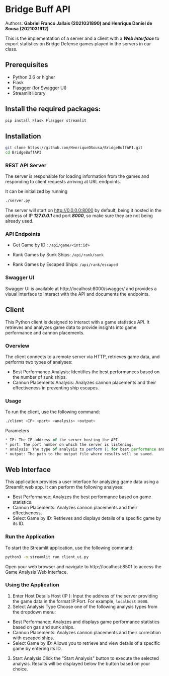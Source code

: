 # Bridge Buff API

 Authors: **Gabriel Franco Jallais (2021031890) and Henrique Daniel de Sousa (2021031912)**

 This is the implementation of a server and a client with a ***Web Interface*** to export statistics on Bridge Defense games played in the servers in our class.

## Prerequisites

* Python 3.6 or higher
* Flask
* Flasgger (for Swagger UI)
* Streamlit library

## Install the required packages:

```bash
pip install Flask Flasgger streamlit
```

## Installation
```bash
git clone https://github.com/HenriqueDSousa/BridgeBuffAPI.git
cd BridgeBuffAPI
```

### REST API Server

The server is responsible for loading information from the games and responding to client requests arriving at URL endpoints.

It can be initialized by running

```bash
./server.py
```
The server will start on http://0.0.0.0:8000 by default, being it hosted in the address of IP ***127.0.0.1*** and port ***8000***, so make sure they are not being already used. 


### API Endpoints
* Get Game by ID : ```/api/game/<int:id>```

* Rank Games by Sunk Ships: ```/api/rank/sunk```

* Rank Games by Escaped Ships: ```/api/rank/escaped```

### Swagger UI
Swagger UI is available at http://localhost:8000/swagger/ and provides a visual interface to interact with the API and documents the endpoints.

## Client

This Python client is designed to interact with a game statistics API. It retrieves and analyzes game data to provide insights into game performance and cannon placements.

### Overview
The client connects to a remote server via HTTP, retrieves game data, and performs two types of analyses:

* Best Performance Analysis: Identifies the best performances based on the number of sunk ships.
* Cannon Placements Analysis: Analyzes cannon placements and their effectiveness in preventing ship escapes.


### Usage

To run the client, use the following command:

```bash
./client <IP> <port> <analysis> <output>
```
Parameters

```js
* IP: The IP address of the server hosting the API.
* port: The port number on which the server is listening.
* analysis: The type of analysis to perform (1 for best performance analysis, 2 for cannon placements analysis).
* output: The path to the output file where results will be saved.
```

## Web Interface

This application provides a user interface for analyzing game data using a Streamlit web app. It can perform the following analyses:

* Best Performance: Analyzes the best performance based on game statistics.
* Cannon Placements: Analyzes cannon placements and their effectiveness.
* Select Game by ID: Retrieves and displays details of a specific game by its ID.

### Run the Application

To start the Streamlit application, use the following command:

```bash
python3 -m streamlit run client_ui.py
```

Open your web browser and navigate to http://localhost:8501 to access the Game Analysis Web Interface.

### Using the Application
1. Enter Host Details
Host (IP
): Input the address of the server providing the game data in the format IP:Port. For example, ```localhost:8000```.
2. Select Analysis Type
Choose one of the following analysis types from the dropdown menu:

* Best Performance: Analyzes and displays game performance statistics based on gas and sunk ships.
* Cannon Placements: Analyzes cannon placements and their correlation with escaped ships.
* Select Game by ID: Allows you to retrieve and view details of a specific game by entering its ID.

3. Start Analysis
Click the "Start Analysis" button to execute the selected analysis. Results will be displayed below the button based on your choice.

